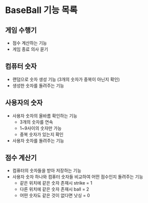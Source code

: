 # BaseBall 기능 목록

## 게임 수행기
- 점수 계산하는 기능
- 게임 종료 의사 묻기

## 컴퓨터 숫자
- 랜덤으로 숫자 생성 기능 (3개의 숫자가 중복이 아닌지 확인)
- 생성한 숫자를 돌려주는 기능

## 사용자의 숫자
  - 사용자 숫자의 올바름 확인하는 기능
    - 3개의 숫자를 연속
    - 1~9사이의 숫자만 가능
    - 중복 숫자가 있는지 확인
  - 사용자 숫자를 돌려주는 기능

## 점수 계산기
  - 컴퓨터의 숫자들을 받아 저장하는 기능
  - 사용자 숫자 하나와 컴퓨터 숫자들 비교하여 어떤 점수인지 돌려주는 기능
    - 같은 위치에 같은 숫자 존재시 strike = 1
    - 다른 위치에 같은 숫자 존재시 ball = 2 
    - 어떤 숫자도 같은 것이 없다면 낫싱 = 0
